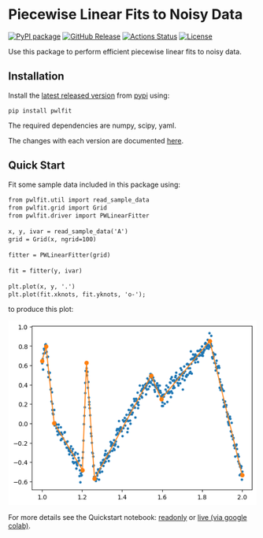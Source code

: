# Piecewise Linear Fits to Noisy Data

[![PyPI package](https://img.shields.io/badge/pip%20install-pwlfit-brightgreen)](https://pypi.org/project/pwlfit/) [![GitHub Release](https://img.shields.io/github/v/release/dkirkby/pwlfit?color=green)](https://github.com/dkirkby/pwlfit/releases) [![Actions Status](https://github.com/dkirkby/pwlfit/workflows/Test/badge.svg)](https://github.com/dkirkby/pwlfit/actions) [![License](https://img.shields.io/github/license/dkirkby/pwlfit)](https://github.com/dkirkby/pwlfit/blob/main/LICENSE)

Use this package to perform efficient piecewise linear fits to noisy data.

## Installation

Install the [latest released version](https://github.com/dkirkby/pwlfit/releases/latest) from [pypi](https://pypi.org/project/pwlfit/) using:
```
pip install pwlfit
```
The required dependencies are numpy, scipy, yaml.

The changes with each version are documented [here](CHANGELOG.md).

## Quick Start

Fit some sample data included in this package using:
```
from pwlfit.util import read_sample_data
from pwlfit.grid import Grid
from pwlfit.driver import PWLinearFitter

x, y, ivar = read_sample_data('A')
grid = Grid(x, ngrid=100)

fitter = PWLinearFitter(grid)

fit = fitter(y, ivar)

plt.plot(x, y, '.')
plt.plot(fit.xknots, fit.yknots, 'o-');
```
to produce this plot:

![Fit to sample A data](examples/Quickstart-sampleA.png)

For more details see the Quickstart notebook: [readonly](examples/Quickstart.ipynb) or [live (via google colab)](https://colab.research.google.com/github/dkirkby/pwlfit/blob/main/examples/Quickstart.ipynb).
